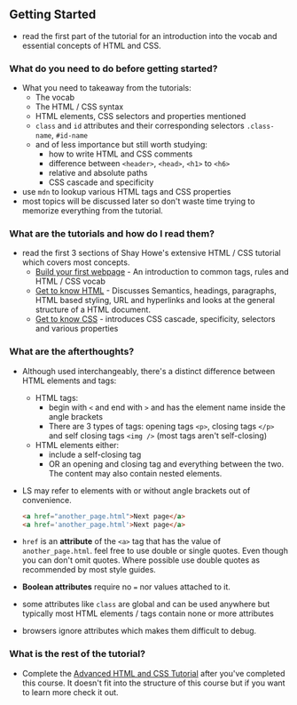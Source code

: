 ## Getting Started

- read the first part of the tutorial for an introduction into the vocab and essential concepts of HTML and CSS. 

### What do you need to do before getting started?

- What you need to takeaway from the tutorials:
  - The vocab
  - The HTML / CSS syntax
  - HTML elements, CSS selectors and properties mentioned
  - `class` and `id` attributes and their corresponding selectors `.class-name`, `#id-name` 
  - and of less importance but still worth studying:
    - how to write HTML and CSS comments
    - difference between `<header>`, `<head>`, `<h1>` to `<h6>` 
    - relative and absolute paths
    - CSS cascade and specificity
- use `mdn` to lookup various HTML tags and CSS properties
- most topics will be discussed later so don't waste time trying to memorize everything from the tutorial. 

### What are the tutorials and how do I read them?

- read the first 3 sections of Shay Howe's extensive HTML / CSS tutorial which covers most concepts.
  - [Build your first webpage](https://learn.shayhowe.com/html-css/building-your-first-web-page/) - An introduction to common tags, rules and HTML / CSS vocab
  - [Get to know HTML](https://learn.shayhowe.com/html-css/getting-to-know-html/) - Discusses Semantics, headings, paragraphs, HTML based styling, URL and hyperlinks and looks at the general structure of a HTML document. 
  - [Get to know CSS](https://learn.shayhowe.com/html-css/getting-to-know-css/) - introduces CSS cascade, specificity, selectors and various properties 

### What are the afterthoughts?

- Although used interchangeably, there's a distinct difference between HTML elements and tags:

  - HTML tags:
    - begin with `<` and end with  `>` and has the element name inside the angle brackets
    - There are 3 types of tags: opening tags `<p>`, closing tags `</p>` and self closing tags `<img />` (most tags aren't self-closing)
  - HTML elements either:
    - include a self-closing tag
    - OR an opening and closing tag and everything between the two. The content may also contain nested elements.

- LS may refer to elements with or without angle brackets out of convenience.

   

  ```html
  <a href="another_page.html">Next page</a>
  <a href='another_page.html'>Next page</a>
  ```

- `href` is an **attribute** of the `<a>` tag that has the value of `another_page.html`. feel free to use double or single quotes. Even though you can don't omit quotes. Where possible use double quotes as recommended by most style guides.

- **Boolean attributes** require no `=` nor values attached to it.

- some attributes like `class` are global and can be used anywhere but typically most HTML elements / tags contain none or more attributes

- browsers ignore attributes which makes them difficult to debug.

### What is the rest of the tutorial?

- Complete the [Advanced HTML and CSS Tutorial](https://learn.shayhowe.com/advanced-html-css/) after you've completed this course. It doesn't fit into the structure of this course but if you want to learn more check it out.


